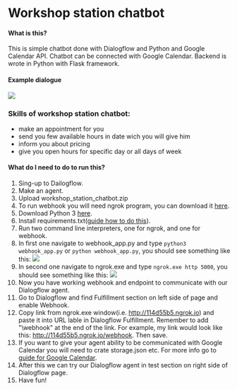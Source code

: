 # Workshop station chatbot #

#### What is this? ####

This is simple chatbot done with Dialogflow and Python and Google Calendar API. Chatbot can be connected with Google Calendar. Backend is wrote in Python with Flask framework.

#### Example dialogue ####

![](https://i.imgur.com/y4dcgZ9.jpg)

### Skills of workshop station chatbot: ###

* make an appointment for you
* send you few available hours in date wich you will give him
* inform you about pricing
* give you open hours for specific day or all days of week

#### What do I need to do to run this? ####

1. Sing-up to Dailogflow.
2. Make an agent.
3. Upload workshop_station_chatbot.zip
4. To run webhook you will need ngrok program, you can download it [here](https://ngrok.com/download).
5. Download Python 3 [here](https://www.python.org/downloads/).
6. Install requirements.txt([guide how to do this](https://stackoverflow.com/questions/7225900/how-to-install-packages-using-pip-according-to-the-requirements-txt-file-from-a)).
7. Run two command line interpreters, one for ngrok, and one for webhook.
8. In first one navigate to webhook_app.py and type `python3 webhook_app.py` or `python webhook_app.py`, you should see something like this:
![](https://i.imgur.com/PsKLewR.jpg)
9. In second one navigate to ngrok.exe and type `ngrok.exe http 5000`, you should see something like this:
![](https://i.imgur.com/xSDzofx.jpg)
10. Now you have working webhook and endpoint to communicate with our Dialogflow agent.
11. Go to Dialogflow and find Fulfillment section on left side of page and enable Webhook.
12. Copy link from ngrok.exe window(i.e. http://114d55b5.ngrok.io) and paste it into URL lable in Dialogflow Fulfillment. Remember to add "\webhook" at the end of the link. For example, my link would look like this: http://114d55b5.ngrok.io/webhook. Then save.
13. If you want to give your agent ability to be communicated with Google Calendar you will need to crate storage.json etc. For more info go to [guide for Google Calendar](https://developers.google.com/calendar/overview).
14. After this we can try our Dialogflow agent in test section on right side of Dialogflow page.
15. Have fun!
